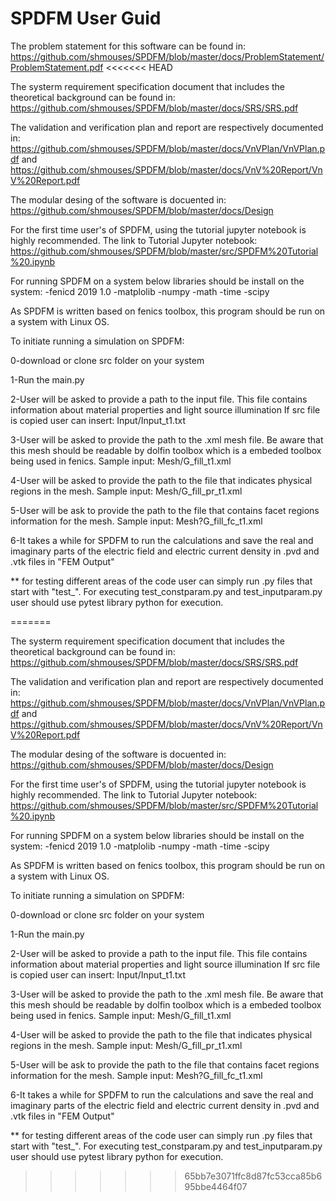 # SPDFM User Guid

The problem statement for this software can be found in: 
https://github.com/shmouses/SPDFM/blob/master/docs/ProblemStatement/ProblemStatement.pdf
<<<<<<< HEAD

The systerm requirement specification document that includes the theoretical background can be found in: 
https://github.com/shmouses/SPDFM/blob/master/docs/SRS/SRS.pdf

The validation and verification plan and report are respectively documented in:
https://github.com/shmouses/SPDFM/blob/master/docs/VnVPlan/VnVPlan.pdf
and 
https://github.com/shmouses/SPDFM/blob/master/docs/VnV%20Report/VnV%20Report.pdf

The modular desing of the software is docuented in: 
https://github.com/shmouses/SPDFM/blob/master/docs/Design

For the first time user's of SPDFM, using the tutorial jupyter notebook is highly recommended.
The link to Tutorial Jupyter notebook: 
https://github.com/shmouses/SPDFM/blob/master/src/SPDFM%20Tutorial%20.ipynb

For running SPDFM on a system below libraries should be install on the system:
-fenicd 2019 1.0
-matplolib
-numpy
-math
-time
-scipy

As SPDFM is written based on fenics toolbox, this program should be run on a system with Linux OS.

To initiate running a simulation on SPDFM: 

0-download or clone src folder on your system

1-Run the main.py

2-User will be asked to provide a path to the input file. This file contains information about material properties and light source illumination
  If src file is copied user can insert: Input/Input_t1.txt

3-User will be asked to provide the path to the .xml mesh file. Be aware that this mesh should be readable by dolfin toolbox which is a embeded toolbox being used in fenics.
  Sample input: Mesh/G_fill_t1.xml
  
4-User will be asked to provide the path to the file that indicates physical regions in the mesh.
  Sample input: Mesh/G_fill_pr_t1.xml
  
5-User will be ask to provide the path to the file that contains facet regions information for the mesh.
  Sample input: Mesh?G_fill_fc_t1.xml

6-It takes a while for SPDFM to run the calculations and save the real and imaginary parts of the electric field and electric current density in .pvd and .vtk files in "FEM Output"

** for testing different areas of the code user can simply run .py files that start with "test_". For executing test_constparam.py and test_inputparam.py user should use pytest library python for execution.

=======

The systerm requirement specification document that includes the theoretical background can be found in: 
https://github.com/shmouses/SPDFM/blob/master/docs/SRS/SRS.pdf

The validation and verification plan and report are respectively documented in:
https://github.com/shmouses/SPDFM/blob/master/docs/VnVPlan/VnVPlan.pdf
and 
https://github.com/shmouses/SPDFM/blob/master/docs/VnV%20Report/VnV%20Report.pdf

The modular desing of the software is docuented in: 
https://github.com/shmouses/SPDFM/blob/master/docs/Design

For the first time user's of SPDFM, using the tutorial jupyter notebook is highly recommended.
The link to Tutorial Jupyter notebook: 
https://github.com/shmouses/SPDFM/blob/master/src/SPDFM%20Tutorial%20.ipynb

For running SPDFM on a system below libraries should be install on the system:
-fenicd 2019 1.0
-matplolib
-numpy
-math
-time
-scipy

As SPDFM is written based on fenics toolbox, this program should be run on a system with Linux OS.

To initiate running a simulation on SPDFM: 

0-download or clone src folder on your system

1-Run the main.py

2-User will be asked to provide a path to the input file. This file contains information about material properties and light source illumination
  If src file is copied user can insert: Input/Input_t1.txt

3-User will be asked to provide the path to the .xml mesh file. Be aware that this mesh should be readable by dolfin toolbox which is a embeded toolbox being used in fenics.
  Sample input: Mesh/G_fill_t1.xml
  
4-User will be asked to provide the path to the file that indicates physical regions in the mesh.
  Sample input: Mesh/G_fill_pr_t1.xml
  
5-User will be ask to provide the path to the file that contains facet regions information for the mesh.
  Sample input: Mesh?G_fill_fc_t1.xml

6-It takes a while for SPDFM to run the calculations and save the real and imaginary parts of the electric field and electric current density in .pvd and .vtk files in "FEM Output"

** for testing different areas of the code user can simply run .py files that start with "test_". For executing test_constparam.py and test_inputparam.py user should use pytest library python for execution.
>>>>>>> 65bb7e3071ffc8d87fc53cca85b695bbe4464f07
